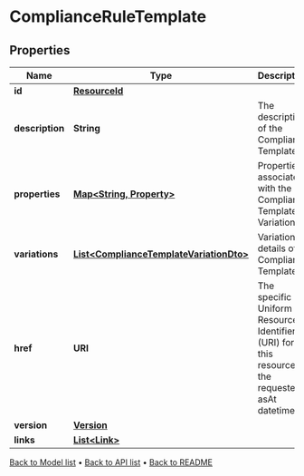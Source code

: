 

# ComplianceRuleTemplate


## Properties

| Name | Type | Description | Notes |
|------------ | ------------- | ------------- | -------------|
|**id** | [**ResourceId**](ResourceId.md) |  |  [optional] |
|**description** | **String** | The description of the Compliance Template |  [optional] |
|**properties** | [**Map&lt;String, Property&gt;**](Property.md) | Properties associated with the Compliance Template Variation |  [optional] |
|**variations** | [**List&lt;ComplianceTemplateVariationDto&gt;**](ComplianceTemplateVariationDto.md) | Variation details of a Compliance Template |  [optional] |
|**href** | **URI** | The specific Uniform Resource Identifier (URI) for this resource at the requested asAt datetime. |  [optional] |
|**version** | [**Version**](Version.md) |  |  [optional] |
|**links** | [**List&lt;Link&gt;**](Link.md) |  |  [optional] |



[Back to Model list](../README.md#documentation-for-models) &#8226; [Back to API list](../README.md#documentation-for-api-endpoints) &#8226; [Back to README](../README.md)



